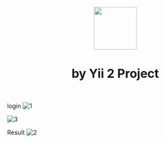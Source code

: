 <p align="center">
    <a href="https://github.com/yiisoft" target="_blank">
        <img src="https://avatars0.githubusercontent.com/u/993323" height="100px">
    </a>
    <h1 align="center">by Yii 2 Project</h1>
    <br>
</p>



login
![1](https://user-images.githubusercontent.com/6959326/82225841-e912a200-994f-11ea-84c5-2ac7391de304.png)



![3](https://user-images.githubusercontent.com/6959326/82226145-545c7400-9950-11ea-9bb0-101e65a7998b.png)

Result
![2](https://user-images.githubusercontent.com/6959326/82225854-ec0d9280-994f-11ea-95a6-f04083bbc76b.png)





